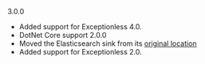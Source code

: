 3.0.0
- Added support for Exceptionless 4.0.
- DotNet Core support
2.0.0
- Moved the Elasticsearch sink from its [original location](https://github.com/serilog/serilog)
- Added support for Exceptionless 2.0.